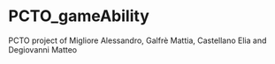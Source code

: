 # PCTO_gameAbility
PCTO project of Migliore Alessandro, Galfrè Mattia, Castellano Elia and Degiovanni Matteo
